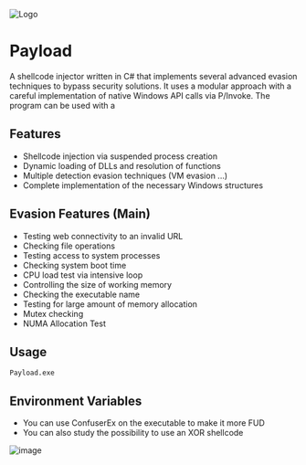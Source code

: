 
![Logo](https://media.licdn.com/dms/image/v2/D4D12AQEa_J0dinoDtA/article-cover_image-shrink_720_1280/article-cover_image-shrink_720_1280/0/1721187455024?e=2147483647&v=beta&t=OtHRrGsNAtI5sZkYV9Uu0D-Q8JAcbUYymXGepoRxwQs)

# Payload

A shellcode injector written in C# that implements several advanced evasion techniques to bypass security solutions. It uses a modular approach with a careful implementation of native Windows API calls via P/Invoke. The program can be used with a 
## Features

- Shellcode injection via suspended process creation
- Dynamic loading of DLLs and resolution of functions
- Multiple detection evasion techniques (VM evasion ...)
- Complete implementation of the necessary Windows structures

## Evasion Features (Main)

- Testing web connectivity to an invalid URL
- Checking file operations
- Testing access to system processes
- Checking system boot time
- CPU load test via intensive loop
- Controlling the size of working memory
- Checking the executable name
- Testing for large amount of memory allocation
- Mutex checking
- NUMA Allocation Test
## Usage

```
Payload.exe
```


## Environment Variables

- You can use ConfuserEx on the executable to make it more FUD 
- You can also study the possibility to use an XOR shellcode

![image](https://github.com/user-attachments/assets/52dcdd6f-ab22-4797-aaeb-338f99977d63)
